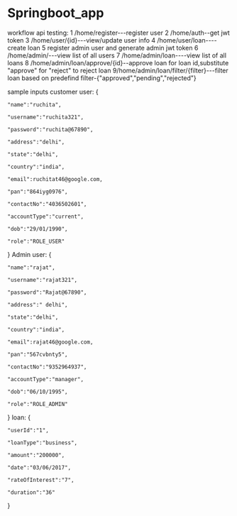 # Springboot_app
workflow api testing:
1 /home/register---register user
2 /home/auth--get jwt token
3 /home/user/{id}---view/update user info
4 /home/user/loan----create loan
5 register admin user and generate admin jwt token
6 /home/admin/---view list of all users 
7 /home/admin/loan----view list of all loans 
8 /home/admin/loan/approve/{id}--approve loan for loan id,substitute "approve" for "reject" to reject loan 
9/home/admin/loan/filter/{filter}---filter loan based on predefind filter-{"approved","pending","rejected"}

sample inputs
customer user:
{

    "name":"ruchita",

    "username":"ruchita321",

    "password":"ruchita@67890",

    "address":"delhi",

    "state":"delhi",

    "country":"india",

    "email":ruchitat46@google.com,

    "pan":"864iyg0976",

    "contactNo":"4036502601",

    "accountType":"current",

    "dob":"29/01/1990",

    "role":"ROLE_USER"

}
Admin user:
{

    "name":"rajat",

    "username":"rajat321",

    "password":"Rajat@67890",

    "address":" delhi",

    "state":"delhi",

    "country":"india",

    "email":rajat46@google.com,

    "pan":"567cvbnty5",

    "contactNo":"9352964937",

    "accountType":"manager",

    "dob":"06/10/1995",

    "role":"ROLE_ADMIN"

}
loan:
{

    "userId":"1",

    "loanType":"business",

    "amount":"200000",

    "date":"03/06/2017",

    "rateOfInterest":"7",

    "duration":"36"

}
